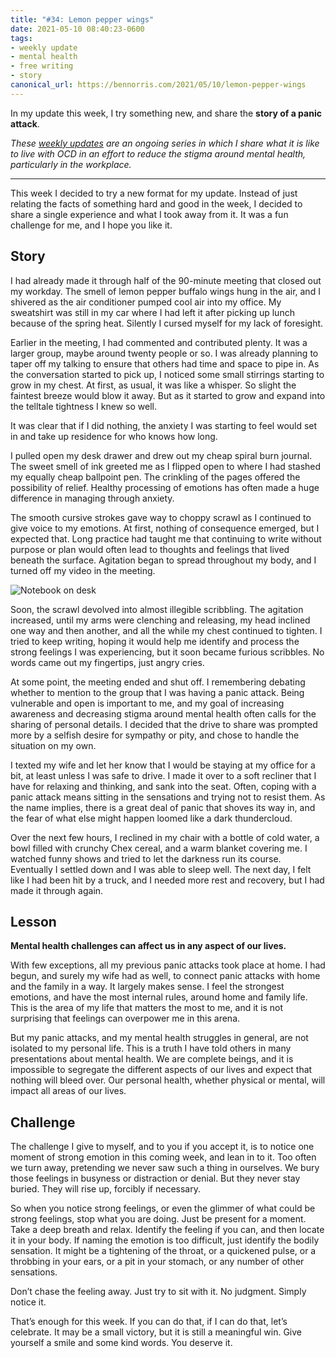 ```yaml
---
title: "#34: Lemon pepper wings"
date: 2021-05-10 08:40:23-0600
tags:
- weekly update
- mental health
- free writing
- story
canonical_url: https://bennorris.com/2021/05/10/lemon-pepper-wings
---
```


In my update this week, I try something new, and share the **story of a panic attack**.

_These [weekly updates](https://bennorris.com/tags/weekly-update/) are an ongoing series in which I share what it is like to live with OCD in an effort to reduce the stigma around mental health, particularly in the workplace._

***

This week I decided to try a new format for my update. Instead of just relating the facts of something hard and good in the week, I decided to share a single experience and what I took away from it. It was a fun challenge for me, and I hope you like it.


## Story

I had already made it through half of the 90-minute meeting that closed out my workday. The smell of lemon pepper buffalo wings hung in the air, and I shivered as the air conditioner pumped cool air into my office. My sweatshirt was still in my car where I had left it after picking up lunch because of the spring heat. Silently I cursed myself for my lack of foresight.

Earlier in the meeting, I had commented and contributed plenty. It was a larger group, maybe around twenty people or so. I was already planning to taper off my talking to ensure that others had time and space to pipe in. As the conversation started to pick up, I noticed some small stirrings starting to grow in my chest. At first, as usual, it was like a whisper. So slight the faintest breeze would blow it away. But as it started to grow and expand into the telltale tightness I knew so well.

It was clear that if I did nothing, the anxiety I was starting to feel would set in and take up residence for who knows how long.

I pulled open my desk drawer and drew out my cheap spiral burn journal. The sweet smell of ink greeted me as I flipped open to where I had stashed my equally cheap ballpoint pen. The crinkling of the pages offered the possibility of relief. Healthy processing of emotions has often made a huge difference in managing through anxiety.

The smooth cursive strokes gave way to choppy scrawl as I continued to give voice to my emotions. At first, nothing of consequence emerged, but I expected that. Long practice had taught me that continuing to write without purpose or plan would often lead to thoughts and feelings that lived beneath the surface. Agitation began to spread throughout my body, and I turned off my video in the meeting.

![Notebook on desk](https://media.bennorris.com/images/mentalworkhealth/uploads/2021/3917a0613a.jpg)

Soon, the scrawl devolved into almost illegible scribbling. The agitation increased, until my arms were clenching and releasing, my head inclined one way and then another, and all the while my chest continued to tighten. I tried to keep writing, hoping it would help me identify and process the strong feelings I was experiencing, but it soon became furious scribbles. No words came out my fingertips, just angry cries.

At some point, the meeting ended and shut off. I remembering debating whether to mention to the group that I was having a panic attack. Being vulnerable and open is important to me, and my goal of increasing awareness and decreasing stigma around mental health often calls for the sharing of personal details. I decided that the drive to share was prompted more by a selfish desire for sympathy or pity, and chose to handle the situation on my own.

I texted my wife and let her know that I would be staying at my office for a bit, at least unless I was safe to drive. I made it over to a soft recliner that I have for relaxing and thinking, and sank into the seat. Often, coping with a panic attack means sitting in the sensations and trying not to resist them. As the name implies, there is a great deal of panic that shoves its way in, and the fear of what else might happen loomed like a dark thundercloud.

Over the next few hours, I reclined in my chair with a bottle of cold water, a bowl filled with crunchy Chex cereal, and a warm blanket covering me. I watched funny shows and tried to let the darkness run its course. Eventually I settled down and I was able to sleep well. The next day, I felt like I had been hit by a truck, and I needed more rest and recovery, but I had made it through again.


## Lesson

**Mental health challenges can affect us in any aspect of our lives.**

With few exceptions, all my previous panic attacks took place at home. I had begun, and surely my wife had as well, to connect panic attacks with home and the family in a way. It largely makes sense. I feel the strongest emotions, and have the most internal rules, around home and family life. This is the area of my life that matters the most to me, and it is not surprising that feelings can overpower me in this arena.

But my panic attacks, and my mental health struggles in general, are not isolated to my personal life. This is a truth I have told others in many presentations about mental health. We are complete beings, and it is impossible to segregate the different aspects of our lives and expect that nothing will bleed over. Our personal health, whether physical or mental, will impact all areas of our lives.


## Challenge

The challenge I give to myself, and to you if you accept it, is to notice one moment of strong emotion in this coming week, and lean in to it. Too often we turn away, pretending we never saw such a thing in ourselves. We bury those feelings in busyness or distraction or denial. But they never stay buried. They will rise up, forcibly if necessary.

So when you notice strong feelings, or even the glimmer of what could be strong feelings, stop what you are doing. Just be present for a moment. Take a deep breath and relax. Identify the feeling if you can, and then locate it in your body. If naming the emotion is too difficult, just identify the bodily sensation. It might be a tightening of the throat, or a quickened pulse, or a throbbing in your ears, or a pit in your stomach, or any number of other sensations.

Don’t chase the feeling away. Just try to sit with it. No judgment. Simply notice it.

That’s enough for this week. If you can do that, if I can do that, let’s celebrate. It may be a small victory, but it is still a meaningful win. Give yourself a smile and some kind words. You deserve it.

